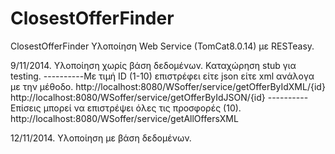 ClosestOfferFinder
==================

ClosestOfferFinder
Υλοποίηση Web Service (TomCat8.0.14) με RESTeasy.

9/11/2014. Υλοποίηση χωρίς βάση δεδομένων. Καταχώρηση stub για testing.
----------Με τιμή ID (1-10) επιστρέφει είτε json είτε xml ανάλογα με την μέθοδο.
           http://localhost:8080/WSoffer/service/getOfferByIdXML/{id}
           http://localhost:8080/WSoffer/service/getOfferByIdJSON/{id}
----------Επίσεις μπορεί να επιστρέψει όλες τις προσφορές (10).
           http://localhost:8080/WSoffer/service/getAllOffersXML
           
12/11/2014. Υλοποίηση με βάση δεδομένων.

